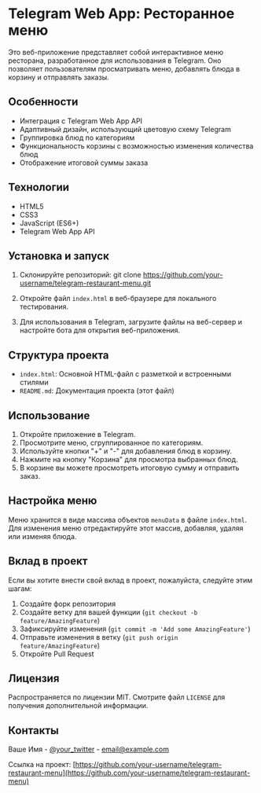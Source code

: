 # Telegram Web App: Ресторанное меню

Это веб-приложение представляет собой интерактивное меню ресторана, разработанное для использования в Telegram. Оно позволяет пользователям просматривать меню, добавлять блюда в корзину и отправлять заказы.

## Особенности

- Интеграция с Telegram Web App API
- Адаптивный дизайн, использующий цветовую схему Telegram
- Группировка блюд по категориям
- Функциональность корзины с возможностью изменения количества блюд
- Отображение итоговой суммы заказа

## Технологии

- HTML5
- CSS3
- JavaScript (ES6+)
- Telegram Web App API

## Установка и запуск

1. Склонируйте репозиторий:
git clone https://github.com/your-username/telegram-restaurant-menu.git


2. Откройте файл `index.html` в веб-браузере для локального тестирования.

3. Для использования в Telegram, загрузите файлы на веб-сервер и настройте бота для открытия веб-приложения.

## Структура проекта

- `index.html`: Основной HTML-файл с разметкой и встроенными стилями
- `README.md`: Документация проекта (этот файл)

## Использование

1. Откройте приложение в Telegram.
2. Просмотрите меню, сгруппированное по категориям.
3. Используйте кнопки "+" и "-" для добавления блюд в корзину.
4. Нажмите на кнопку "Корзина" для просмотра выбранных блюд.
5. В корзине вы можете просмотреть итоговую сумму и отправить заказ.

## Настройка меню

Меню хранится в виде массива объектов `menuData` в файле `index.html`. Для изменения меню отредактируйте этот массив, добавляя, удаляя или изменяя блюда.

## Вклад в проект

Если вы хотите внести свой вклад в проект, пожалуйста, следуйте этим шагам:

1. Создайте форк репозитория
2. Создайте ветку для вашей функции (`git checkout -b feature/AmazingFeature`)
3. Зафиксируйте изменения (`git commit -m 'Add some AmazingFeature'`)
4. Отправьте изменения в ветку (`git push origin feature/AmazingFeature`)
5. Откройте Pull Request

## Лицензия

Распространяется по лицензии MIT. Смотрите файл `LICENSE` для получения дополнительной информации.

## Контакты

Ваше Имя - [@your_twitter](https://twitter.com/your_twitter) - email@example.com

Ссылка на проект: [https://github.com/your-username/telegram-restaurant-menu](https://github.com/your-username/telegram-restaurant-menu)
